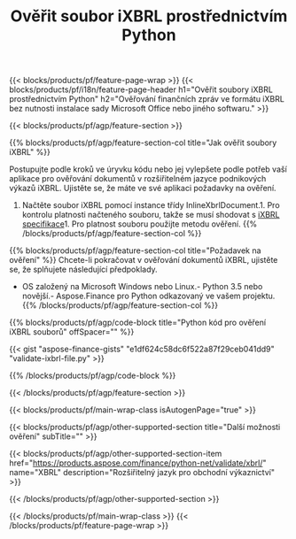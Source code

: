 ﻿---
title: Ověřit soubor iXBRL prostřednictvím Python
description: Ukázkový kód pro ověření souboru iXBRL. Použijte ukázkový kód API k ověření dávkových souborů iXBRL v aplikacích založených na Python. 
url: /cs/python-net/validate/ixbrl/
family: finance
platformtag: python
feature: validate
informat: iXBRL
outformat: 
otherformats: 
---
{{< blocks/products/pf/feature-page-wrap >}}
{{< blocks/products/pf/i18n/feature-page-header h1="Ověřit soubory iXBRL prostřednictvím Python" h2="Ověřování finančních zpráv ve formátu iXBRL bez nutnosti instalace sady Microsoft Office nebo jiného softwaru." >}}

{{< blocks/products/pf/agp/feature-section >}}

{{% blocks/products/pf/agp/feature-section-col title="Jak ověřit soubory iXBRL" %}}

Postupujte podle kroků ve úryvku kódu nebo jej vylepšete podle potřeb vaší aplikace pro ověřování dokumentů v rozšiřitelném jazyce podnikových výkazů iXBRL. Ujistěte se, že máte ve své aplikaci požadavky na ověření.

1. Načtěte soubor iXBRL pomocí instance třídy InlineXbrlDocument.1. Pro kontrolu platnosti načteného souboru, takže se musí shodovat s [iXBRL specifikace](http://www.xbrl.org/specification/inlinexbrl-part1/rec-2013-11-18/inlinexbrl-part1-rec-2013-11-18.html)1. Pro platnost souboru použijte metodu ověření.
{{% /blocks/products/pf/agp/feature-section-col %}}

{{% blocks/products/pf/agp/feature-section-col title="Požadavek na ověření" %}}
Chcete-li pokračovat v ověřování dokumentů iXBRL, ujistěte se, že splňujete následující předpoklady. 
- OS založený na Microsoft Windows nebo Linux.- Python 3.5 nebo novější.- Aspose.Finance pro Python odkazovaný ve vašem projektu.{{% /blocks/products/pf/agp/feature-section-col %}}

{{% blocks/products/pf/agp/code-block title="Python kód pro ověření iXBRL souborů" offSpacer="" %}}

{{< gist "aspose-finance-gists" "e1df624c58dc6f522a87f29ceb041dd9" "validate-ixbrl-file.py" >}}

{{% /blocks/products/pf/agp/code-block %}}

{{< /blocks/products/pf/agp/feature-section >}}

{{< blocks/products/pf/main-wrap-class isAutogenPage="true" >}}

{{< blocks/products/pf/agp/other-supported-section title="Další možnosti ověření" subTitle="" >}}

{{< blocks/products/pf/agp/other-supported-section-item href="https://products.aspose.com/finance/python-net/validate/xbrl/" name="XBRL" description="Rozšiřitelný jazyk pro obchodní výkaznictví" >}}

{{< /blocks/products/pf/agp/other-supported-section >}}

{{< /blocks/products/pf/main-wrap-class >}}
{{< /blocks/products/pf/feature-page-wrap >}}